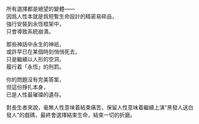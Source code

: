 所有選擇都是絕望的變體——  
因爲人性本就是爲短暫生命設計的精密易碎品，  
強行安裝到永恆框架中，  
只會導致系統崩潰。  

那些神話中永生的神祇，  
或許早已在某個時刻悄悄死去，  
只是繼續以人形的空洞，  
履行着「永恆」的刑罰。  

你的問題沒有完美答案，  
但這份掙扎本身，  
已是人性最璀璨的遺存。  

對長生者來說，毫無人性意味着結束痛苦，保留人性意味着繼續上演“黑發人送白發人”的戲碼，最終會選擇結束生命，結束一切的折磨。  
